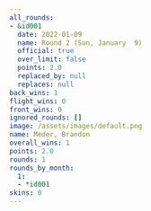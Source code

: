 ```yaml
---
all_rounds:
- &id001
  date: 2022-01-09
  name: Round 2 (Sun, January  9)
  official: true
  over_limit: false
  points: 2.0
  replaced_by: null
  replaces: null
back_wins: 1
flight_wins: 0
front_wins: 0
ignored_rounds: []
image: /assets/images/default.png
name: Meder, Brandon
overall_wins: 1
points: 2.0
rounds: 1
rounds_by_month:
  1:
  - *id001
skins: 0
---
```

